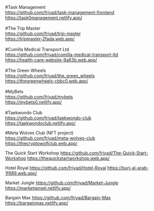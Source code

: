 #Task Management<br/>
https://github.com/friyad/task-management-frontend<br/>
https://task0management.netlify.app/<br/>
<br/>
#The Trip Master<br/>
https://github.com/friyad/trip-master<br/>
https://tripmaster-2fada.web.app/<br/>
<br/>
#Cumilla Medical Transport Ltd<br/>
https://github.com/friyad/comilla-medical-transport-ltd<br/>
https://health-care-website-9a63b.web.app/<br/>
<br/>
#The Green Wheels<br/>
https://github.com/friyad/the_green_wheels<br/>
https://thegreenwheels-cbbc0.web.app/<br/>
<br/>
#MyBets<br/>
https://github.com/friyad/mybets<br/>
https://mybets0.netlify.app/<br/>
<br/>
#Taekwondo Club<br/>
https://github.com/friyad/taekwondo-club<br/>
https://taekwondoclub.netlify.app/

#Meta Wolves Club (NFT project) <br/>
https://github.com/friyad/meta-wolves-club
https://thecryptowolfclub.web.app/

The Quick Start Workshop
https://github.com/friyad/The-Quick-Start-Workshop
https://thequickstartworkshop.web.app/

Hotel Royal
https://github.com/friyad/Hotel-Royal
https://burj-al-arab-1f689.web.app/



Market Jungle
https://github.com/friyad/Market-Jungle
https://marketjangel.netlify.app/

Bargain Max
https://github.com/friyad/Bargain-Max
https://bargainmax.netlify.app/
